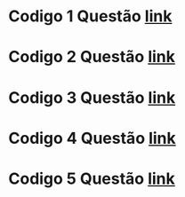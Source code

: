 
# Codigo 1 Questão [link](https://github.com/kaufon/Cool-Questions/blob/main/PrimeiraQuest%C3%A3o.cpp)

# Codigo 2 Questão [link](https://github.com/kaufon/Cool-Questions/blob/main/SegundaQuest%C3%A3o.cpp)

# Codigo 3 Questão [link](https://github.com/kaufon/Cool-Questions/blob/main/TerceiraQuest%C3%A3o.cpp)

# Codigo 4 Questão [link](https://github.com/kaufon/Cool-Questions/blob/main/QuartaQuest%C3%A3o.cpp)

# Codigo 5 Questão [link](https://github.com/kaufon/Cool-Questions/blob/main/QuintaQuest%C3%A3o.cpp)
